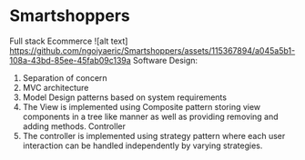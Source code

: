 # Smartshoppers
Full stack Ecommerce
![alt text] https://github.com/ngoiyaeric/Smartshoppers/assets/115367894/a045a5b1-108a-43bd-85ee-45fab09c139a
Software Design: 
1. Separation of concern 
2. MVC architecture 
3. Model Design patterns based on system requirements 
4. The View is implemented using Composite pattern storing view components in a tree like manner as well as providing removing and adding methods. 
Controller 
5. The controller is implemented using strategy pattern where each user interaction can be handled independently by varying strategies. 


